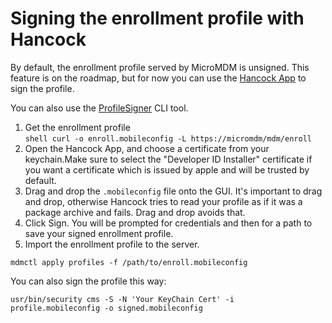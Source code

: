 # Signing the enrollment profile with Hancock

By default, the enrollment profile served by MicroMDM is unsigned. This feature is on the roadmap, but for now you can use the [Hancock App](https://github.com/JeremyAgost/Hancock) to sign the profile.

You can also use the [ProfileSigner](https://github.com/nmcspadden/ProfileSigner) CLI tool.

1) Get the enrollment profile \
    ```shell curl -o enroll.mobileconfig -L https://micromdm/mdm/enroll```
2) Open the Hancock App, and choose a certificate from your keychain.Make sure to select the "Developer ID Installer" certificate if you want a certificate which is issued by apple and will be trusted by default.
3) Drag and drop the `.mobileconfig` file onto the GUI. It's important to drag and drop, otherwise Hancock tries to read your profile as if it was a package archive and fails. Drag and drop avoids that.
4) Click Sign. You will be prompted for credentials and then for a path to save your signed enrollment profile.
5) Import the enrollment profile to the server.

```shell
mdmctl apply profiles -f /path/to/enroll.mobileconfig
```

You can also sign the profile this way:

```shell
usr/bin/security cms -S -N 'Your KeyChain Cert' -i profile.mobileconfig -o signed.mobileconfig
```
